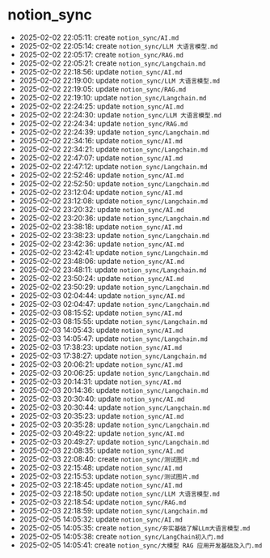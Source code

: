 # notion_sync
- 2025-02-02 22:05:11: create `notion_sync/AI.md`
- 2025-02-02 22:05:14: create `notion_sync/LLM 大语言模型.md`
- 2025-02-02 22:05:17: create `notion_sync/RAG.md`
- 2025-02-02 22:05:21: create `notion_sync/Langchain.md`
- 2025-02-02 22:18:56: update `notion_sync/AI.md`
- 2025-02-02 22:19:00: update `notion_sync/LLM 大语言模型.md`
- 2025-02-02 22:19:05: update `notion_sync/RAG.md`
- 2025-02-02 22:19:10: update `notion_sync/Langchain.md`
- 2025-02-02 22:24:25: update `notion_sync/AI.md`
- 2025-02-02 22:24:30: update `notion_sync/LLM 大语言模型.md`
- 2025-02-02 22:24:34: update `notion_sync/RAG.md`
- 2025-02-02 22:24:39: update `notion_sync/Langchain.md`
- 2025-02-02 22:34:16: update `notion_sync/AI.md`
- 2025-02-02 22:34:21: update `notion_sync/Langchain.md`
- 2025-02-02 22:47:07: update `notion_sync/AI.md`
- 2025-02-02 22:47:12: update `notion_sync/Langchain.md`
- 2025-02-02 22:52:46: update `notion_sync/AI.md`
- 2025-02-02 22:52:50: update `notion_sync/Langchain.md`
- 2025-02-02 23:12:04: update `notion_sync/AI.md`
- 2025-02-02 23:12:08: update `notion_sync/Langchain.md`
- 2025-02-02 23:20:32: update `notion_sync/AI.md`
- 2025-02-02 23:20:36: update `notion_sync/Langchain.md`
- 2025-02-02 23:38:18: update `notion_sync/AI.md`
- 2025-02-02 23:38:23: update `notion_sync/Langchain.md`
- 2025-02-02 23:42:36: update `notion_sync/AI.md`
- 2025-02-02 23:42:41: update `notion_sync/Langchain.md`
- 2025-02-02 23:48:06: update `notion_sync/AI.md`
- 2025-02-02 23:48:11: update `notion_sync/Langchain.md`
- 2025-02-02 23:50:24: update `notion_sync/AI.md`
- 2025-02-02 23:50:29: update `notion_sync/Langchain.md`
- 2025-02-03 02:04:44: update `notion_sync/AI.md`
- 2025-02-03 02:04:47: update `notion_sync/Langchain.md`
- 2025-02-03 08:15:52: update `notion_sync/AI.md`
- 2025-02-03 08:15:55: update `notion_sync/Langchain.md`
- 2025-02-03 14:05:43: update `notion_sync/AI.md`
- 2025-02-03 14:05:47: update `notion_sync/Langchain.md`
- 2025-02-03 17:38:23: update `notion_sync/AI.md`
- 2025-02-03 17:38:27: update `notion_sync/Langchain.md`
- 2025-02-03 20:06:21: update `notion_sync/AI.md`
- 2025-02-03 20:06:25: update `notion_sync/Langchain.md`
- 2025-02-03 20:14:31: update `notion_sync/AI.md`
- 2025-02-03 20:14:36: update `notion_sync/Langchain.md`
- 2025-02-03 20:30:40: update `notion_sync/AI.md`
- 2025-02-03 20:30:44: update `notion_sync/Langchain.md`
- 2025-02-03 20:35:23: update `notion_sync/AI.md`
- 2025-02-03 20:35:28: update `notion_sync/Langchain.md`
- 2025-02-03 20:49:22: update `notion_sync/AI.md`
- 2025-02-03 20:49:27: update `notion_sync/Langchain.md`
- 2025-02-03 22:08:35: update `notion_sync/AI.md`
- 2025-02-03 22:08:40: create `notion_sync/测试图片.md`
- 2025-02-03 22:15:48: update `notion_sync/AI.md`
- 2025-02-03 22:15:53: update `notion_sync/测试图片.md`
- 2025-02-03 22:18:45: update `notion_sync/AI.md`
- 2025-02-03 22:18:50: update `notion_sync/LLM 大语言模型.md`
- 2025-02-03 22:18:54: update `notion_sync/RAG.md`
- 2025-02-03 22:18:59: update `notion_sync/Langchain.md`
- 2025-02-05 14:05:32: update `notion_sync/AI.md`
- 2025-02-05 14:05:35: create `notion_sync/夯实基础了解LLm大语言模型.md`
- 2025-02-05 14:05:38: create `notion_sync/LangChain初入门.md`
- 2025-02-05 14:05:41: create `notion_sync/大模型 RAG 应用开发基础及入门.md`
